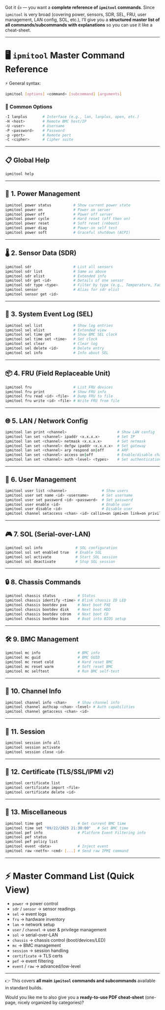 Got it 👍 — you want a **complete reference of `ipmitool` commands**.
Since `ipmitool` is very broad (covering power, sensors, SDR, SEL, FRU, user management, LAN config, SOL, etc.), I’ll give you a **structured master list of all commands/subcommands with explanations** so you can use it like a cheat-sheet.

---

# 🖥️ `ipmitool` Master Command Reference

⚡ General syntax:

```bash
ipmitool [options] <command> [subcommand] [arguments]
```

### 🔧 Common Options

```bash
-I lanplus       # Interface (e.g., lan, lanplus, open, etc.)
-H <host>        # Remote BMC host/IP
-U <user>        # Username
-P <password>    # Password
-p <port>        # Remote port
-C <cipher>      # Cipher suite
```

---

## 📋 Global Help

```bash
ipmitool help
```

---

## 🔌 1. Power Management

```bash
ipmitool power status          # Show current power state
ipmitool power on              # Power on server
ipmitool power off             # Power off server
ipmitool power cycle           # Hard reset (off then on)
ipmitool power reset           # Soft reset (reboot)
ipmitool power diag            # Power-on self test
ipmitool power soft            # Graceful shutdown (ACPI)
```

---

## 🌡️ 2. Sensor Data (SDR)

```bash
ipmitool sdr                   # List all sensors
ipmitool sdr list              # Same as above
ipmitool sdr elist             # Extended info
ipmitool sdr get <id>          # Details of one sensor
ipmitool sdr type <type>       # Filter by type (e.g., Temperature, Fan, Voltage)
ipmitool sensor                # Alias for sdr elist
ipmitool sensor get <id>
```

---

## 📝 3. System Event Log (SEL)

```bash
ipmitool sel list              # Show log entries
ipmitool sel elist             # Extended view
ipmitool sel time get          # Show BMC SEL clock
ipmitool sel time set <time>   # Set clock
ipmitool sel clear             # Clear log
ipmitool sel delete <id>       # Delete entry
ipmitool sel info              # Info about SEL
```

---

## 📦 4. FRU (Field Replaceable Unit)

```bash
ipmitool fru                   # List FRU devices
ipmitool fru print             # Show FRU info
ipmitool fru read <id> <file>  # Dump FRU to file
ipmitool fru write <id> <file> # Write FRU from file
```

---

## 🌐 5. LAN / Network Config

```bash
ipmitool lan print <channel>                       # Show LAN config
ipmitool lan set <channel> ipaddr <x.x.x.x>        # Set IP
ipmitool lan set <channel> netmask <x.x.x.x>       # Set netmask
ipmitool lan set <channel> defgw ipaddr <x.x.x.x>  # Set gateway
ipmitool lan set <channel> arp respond on|off      # ARP
ipmitool lan set <channel> access on|off           # Enable/disable channel
ipmitool lan set <channel> auth <level> <types>    # Set authentication
```

---

## 👤 6. User Management

```bash
ipmitool user list <channel>                # Show users
ipmitool user set name <id> <username>      # Set username
ipmitool user set password <id> <password>  # Set password
ipmitool user enable <id>                   # Enable user
ipmitool user disable <id>                  # Disable user
ipmitool channel setaccess <chan> <id> callin=on ipmi=on link=on privilege=4
```

---

## 🎮 7. SOL (Serial-over-LAN)

```bash
ipmitool sol info               # SOL configuration
ipmitool sol set enabled true   # Enable SOL
ipmitool sol activate           # Start SOL session
ipmitool sol deactivate         # Stop SOL session
```

---

## 🔒 8. Chassis Commands

```bash
ipmitool chassis status          # Status
ipmitool chassis identify <time> # Blink chassis ID LED
ipmitool chassis bootdev pxe     # Next boot PXE
ipmitool chassis bootdev disk    # Next boot HDD
ipmitool chassis bootdev cdrom   # Next boot CD
ipmitool chassis bootdev bios    # Boot into BIOS setup
```

---

## 🛠️ 9. BMC Management

```bash
ipmitool mc info                 # BMC info
ipmitool mc guid                 # BMC GUID
ipmitool mc reset cold           # Hard reset BMC
ipmitool mc reset warm           # Soft reset BMC
ipmitool mc selftest             # Run BMC self-test
```

---

## 📡 10. Channel Info

```bash
ipmitool channel info <chan>     # Show channel info
ipmitool channel authcap <chan> <level> # Auth capabilities
ipmitool channel getaccess <chan> <id>
```

---

## 🔗 11. Session

```bash
ipmitool session info all
ipmitool session activate
ipmitool session close <id>
```

---

## 🔑 12. Certificate (TLS/SSL/IPMI v2)

```bash
ipmitool certificate list
ipmitool certificate import <file>
ipmitool certificate delete <id>
```

---

## 🔧 13. Miscellaneous

```bash
ipmitool time get                # Get current BMC time
ipmitool time set "09/22/2025 21:30:00"   # Set BMC time
ipmitool pef info                # Platform Event Filtering info
ipmitool pef status
ipmitool pef policy list
ipmitool event <data>            # Inject event
ipmitool raw <netfn> <cmd> [...] # Send raw IPMI command
```

---

# ⚡ Master Command List (Quick View)

* `power` → power control
* `sdr` / `sensor` → sensor readings
* `sel` → event logs
* `fru` → hardware inventory
* `lan` → network setup
* `user` / `channel` → user & privilege management
* `sol` → serial-over-LAN
* `chassis` → chassis control (boot/devices/LED)
* `mc` → BMC management
* `session` → session handling
* `certificate` → TLS certs
* `pef` → event filtering
* `event` / `raw` → advanced/low-level

---

👉 This covers **all main `ipmitool` commands and subcommands** available in standard builds.

Would you like me to also give you a **ready-to-use PDF cheat-sheet** (one-page, nicely organized by categories)?

